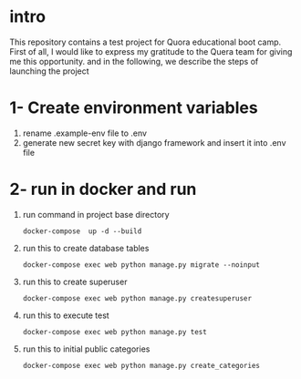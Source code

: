 # intro

This repository contains a test project for Quora educational boot camp.
First of all, I would like to express my gratitude to the Quera team for giving me this opportunity.
and in the following, we describe the steps of launching the project

# 1- Create environment variables

1. rename .example-env file to .env
2. generate new secret key with django framework and insert it into .env file

# 2- run in docker and run

1. run command in project base directory
    ```CMD
    docker-compose  up -d --build
    ```
2. run this to create database tables
    ```CMD
    docker-compose exec web python manage.py migrate --noinput
    ```
3. run this to create superuser
    ```CMD
    docker-compose exec web python manage.py createsuperuser
    ```
4. run this to execute test
    ```CMD
    docker-compose exec web python manage.py test
    ```
5. run this to initial public categories
    ```CMD
    docker-compose exec web python manage.py create_categories
    ```
